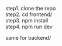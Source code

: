 step1. clone the repo   
step2. cd frontend/   
step3. npm install   
step4. npm run dev   

same for backend/
